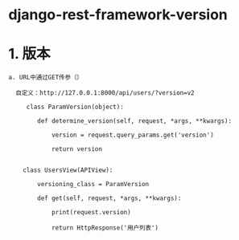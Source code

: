 # django-rest-framework-version

# 1. 版本

    a. URL中通过GET传参（）

      自定义：http://127.0.0.1:8000/api/users/?version=v2
      
         class ParamVersion(object):

            def determine_version(self, request, *args, **kwargs):
                
                version = request.query_params.get('version')
                
                return version


        class UsersView(APIView):

            versioning_class = ParamVersion

            def get(self, request, *args, **kwargs):
                
                print(request.version)
                
                return HttpResponse('用户列表')
